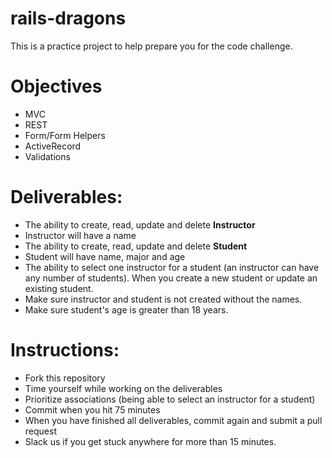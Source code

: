 # rails-dragons

This is a practice project to help prepare you for the code challenge.

# Objectives
+ MVC
+ REST
+ Form/Form Helpers
+ ActiveRecord
+ Validations

# Deliverables:

* The ability to create, read, update and delete **Instructor**
* Instructor will have a name
* The ability to create, read, update and delete **Student**
* Student will have name, major and age
* The ability to select one instructor for a student (an instructor can have any number of students). When you create a new student or update an existing student. 
* Make sure instructor and student is not created without the names.
* Make sure student's age is greater than 18 years.

# Instructions:
* Fork this repository
* Time yourself while working on the deliverables
* Prioritize associations (being able to select an instructor for a student)
* Commit when you hit 75 minutes
* When you have finished all deliverables, commit again and submit a pull request
* Slack us if you get stuck anywhere for more than 15 minutes.
